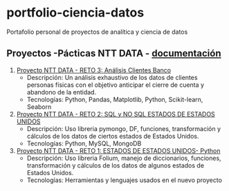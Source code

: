 # portfolio-ciencia-datos
Portafolio personal de proyectos de analítica y ciencia de datos

## Proyectos -Pácticas NTT DATA - [documentación](https://drive.google.com/drive/folders/1tyAeeFc5yHFMvOgKGEPRypgh_sgwZFsE?usp=sharing)

1. [Proyecto NTT DATA - RETO 3: Análisis Clientes Banco](proyectos/NTT_DATA/reto-3-analisis-cliente-banco/README.md)
   - Descripción: Un análisis exhaustivo de los datos de clientes personas físicas con el objetivo anticipar el cierre de cuenta y abandono de la entidad.
   - Tecnologías: Python, Pandas, Matplotlib, Python, Scikit-learn, Seaborn
2. [Proyecto NTT DATA - RETO 2: SQL y NO SQL ESTADOS DE ESTADOS UNIDOS](proyectos/NTT_DATA/reto-2/README.md)
   - Descripción: Uso libreria pymongo, DF, funciones, transformación y cálculos de los datos de ciertos estados de Estados Unidos.
   - Tecnologías: Python, MySQL, MongoDB
3. [Proyecto NTT DATA - RETO 1: ESTADOS DE ESTADOS UNIDOS- Python](proyectos/NTT_DATA/reto-1-%20ESTADOS-DE-ESTADOS-UNIDOS/README.md)
   - Descripción: Uso libreria Folium, manejo de diccionarios, funciones, transformación y cálculos de los datos de algunos estados de Estados Unidos.
   - Tecnologías: Herramientas y lenguajes usados en el nuevo proyecto


